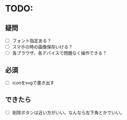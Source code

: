 # TODO:
## 疑問
- [ ] フォント指定ある？
- [ ] スマホの時の画像保存いける？
- [ ] 各ブラウザ、各デバイスで問題なく操作できる？
## 必須
- [ ] iconをsvgで書き出す
## できたら
- [ ] 削除ボタンは近い方がいい。なんなら左下角とかでいい。